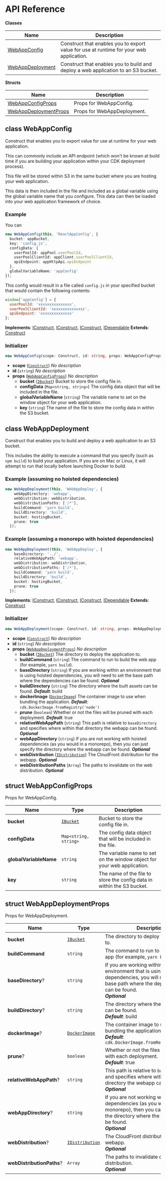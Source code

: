 # API Reference

**Classes**

Name|Description
----|-----------
[WebAppConfig](#cdk-webapp-config-webappconfig)|Construct that enables you to export value for use at runtime for your web application.
[WebAppDeployment](#cdk-webapp-config-webappdeployment)|Construct that enables you to build and deploy a web application to an S3 bucket.


**Structs**

Name|Description
----|-----------
[WebAppConfigProps](#cdk-webapp-config-webappconfigprops)|Props for WebAppConfig.
[WebAppDeploymentProps](#cdk-webapp-config-webappdeploymentprops)|Props for WebAppDeployment.



## class WebAppConfig  <a id="cdk-webapp-config-webappconfig"></a>

Construct that enables you to export value for use at runtime for your web application.

This can commonly include an API endpoint (which won't be
known at build time if you are building your application within your CDK
deployment process).

This file will be stored within S3 in the same bucket where you are hosting
your web application.

This data is then included in the file and included as a global variable
using the global variable name that you configure.  This data can then be
loaded into your web application framework of choice.

### Example

You can

```typescript
new WebAppConfig(this, 'ReactAppConfig', {
  bucket: appBucket,
  key: 'config.js',
  configData: {
    userPoolId: appPool.userPoolId,
    userPoolClientId: appClient.userPoolClientId,
    apiEndpoint: appHttpApi.apiEndpoint
  },
  globalVariableName: 'appConfig'
});
```

This config would result in a file called `config.js` in your specified bucket
that would contain the following contents:

```javascript
window['appConfig'] = {
  userPoolId: 'xxxxxxxxxxxxxxx',
  userPoolClientId: 'xxxxxxxxxxxxxxx',
  apiEndpoint: 'xxxxxxxxxxxxxx'
};
```

__Implements__: [IConstruct](#constructs-iconstruct), [IConstruct](#aws-cdk-core-iconstruct), [IConstruct](#constructs-iconstruct), [IDependable](#aws-cdk-core-idependable)
__Extends__: [Construct](#aws-cdk-core-construct)

### Initializer




```ts
new WebAppConfig(scope: Construct, id: string, props: WebAppConfigProps)
```

* **scope** (<code>[Construct](#aws-cdk-core-construct)</code>)  *No description*
* **id** (<code>string</code>)  *No description*
* **props** (<code>[WebAppConfigProps](#cdk-webapp-config-webappconfigprops)</code>)  *No description*
  * **bucket** (<code>[IBucket](#aws-cdk-aws-s3-ibucket)</code>)  Bucket to store the config file in. 
  * **configData** (<code>Map<string, string></code>)  The config data object that will be included in the file. 
  * **globalVariableName** (<code>string</code>)  The variable name to set on the window object for your web application. 
  * **key** (<code>string</code>)  The name of the file to store the config data in within the S3 bucket. 




## class WebAppDeployment  <a id="cdk-webapp-config-webappdeployment"></a>

Construct that enables you to build and deploy a web application to an S3 bucket.

This includes the ability to execute a command that you
specify (such as `npm build`) to build your application. If you are on
Mac or Linux, it will attempt to run that locally before launching Docker
to build.

### Example (assuming no hoisted dependencies)

``` typescript
new WebAppDeployment(this, 'WebAppDeploy', {
    webAppDirectory: 'webapp',
    webDistribution: webDistribution,
    webDistributionPaths: ['/*'],
    buildCommand: 'yarn build',
    buildDirectory: 'build',
    bucket: hostingBucket,
    prune: true
  });
```

### Example (assuming a monorepo with hoisted dependencies)

``` typescript
new WebAppDeployment(this, 'WebAppDeploy', {
    baseDirectory: '../',
    relativeWebAppPath: 'webapp',
    webDistribution: webDistribution,
    webDistributionPaths: ['/*'],
    buildCommand: 'yarn build',
    buildDirectory: 'build',
    bucket: hostingBucket,
    prune: true
  });
```

__Implements__: [IConstruct](#constructs-iconstruct), [IConstruct](#aws-cdk-core-iconstruct), [IConstruct](#constructs-iconstruct), [IDependable](#aws-cdk-core-idependable)
__Extends__: [Construct](#aws-cdk-core-construct)

### Initializer




```ts
new WebAppDeployment(scope: Construct, id: string, props: WebAppDeploymentProps)
```

* **scope** (<code>[Construct](#aws-cdk-core-construct)</code>)  *No description*
* **id** (<code>string</code>)  *No description*
* **props** (<code>[WebAppDeploymentProps](#cdk-webapp-config-webappdeploymentprops)</code>)  *No description*
  * **bucket** (<code>[IBucket](#aws-cdk-aws-s3-ibucket)</code>)  The directory to deploy the application to. 
  * **buildCommand** (<code>string</code>)  The command to run to build the web app (for example, `yarn build`). 
  * **baseDirectory** (<code>string</code>)  If you are working within an environment that is using hoisted dependencies, you will need to set the base path where the dependencies can be found. __*Optional*__
  * **buildDirectory** (<code>string</code>)  The directory where the built assets can be found. __*Default*__: build
  * **dockerImage** (<code>[DockerImage](#aws-cdk-core-dockerimage)</code>)  The container image to use when bundling the application. __*Default*__: `cdk.DockerImage.fromRegistry('node')`
  * **prune** (<code>boolean</code>)  Whether or not the files will be pruned with each deployment. __*Default*__: true
  * **relativeWebAppPath** (<code>string</code>)  This path is relative to `baseDirectory` and specifies where within that directory the webapp can be found. __*Optional*__
  * **webAppDirectory** (<code>string</code>)  If you are not working with hoisted dependencies (as you would in a monorepo), then you can just specify the directory where the webapp can be found. __*Optional*__
  * **webDistribution** (<code>[IDistribution](#aws-cdk-aws-cloudfront-idistribution)</code>)  The CloudFront distribution for the webapp. __*Optional*__
  * **webDistributionPaths** (<code>Array<string></code>)  The paths to invalidate on the web distribution. __*Optional*__




## struct WebAppConfigProps  <a id="cdk-webapp-config-webappconfigprops"></a>


Props for WebAppConfig.



Name | Type | Description 
-----|------|-------------
**bucket** | <code>[IBucket](#aws-cdk-aws-s3-ibucket)</code> | Bucket to store the config file in.
**configData** | <code>Map<string, string></code> | The config data object that will be included in the file.
**globalVariableName** | <code>string</code> | The variable name to set on the window object for your web application.
**key** | <code>string</code> | The name of the file to store the config data in within the S3 bucket.



## struct WebAppDeploymentProps  <a id="cdk-webapp-config-webappdeploymentprops"></a>


Props for WebAppDeployment.



Name | Type | Description 
-----|------|-------------
**bucket** | <code>[IBucket](#aws-cdk-aws-s3-ibucket)</code> | The directory to deploy the application to.
**buildCommand** | <code>string</code> | The command to run to build the web app (for example, `yarn build`).
**baseDirectory**? | <code>string</code> | If you are working within an environment that is using hoisted dependencies, you will need to set the base path where the dependencies can be found.<br/>__*Optional*__
**buildDirectory**? | <code>string</code> | The directory where the built assets can be found.<br/>__*Default*__: build
**dockerImage**? | <code>[DockerImage](#aws-cdk-core-dockerimage)</code> | The container image to use when bundling the application.<br/>__*Default*__: `cdk.DockerImage.fromRegistry('node')`
**prune**? | <code>boolean</code> | Whether or not the files will be pruned with each deployment.<br/>__*Default*__: true
**relativeWebAppPath**? | <code>string</code> | This path is relative to `baseDirectory` and specifies where within that directory the webapp can be found.<br/>__*Optional*__
**webAppDirectory**? | <code>string</code> | If you are not working with hoisted dependencies (as you would in a monorepo), then you can just specify the directory where the webapp can be found.<br/>__*Optional*__
**webDistribution**? | <code>[IDistribution](#aws-cdk-aws-cloudfront-idistribution)</code> | The CloudFront distribution for the webapp.<br/>__*Optional*__
**webDistributionPaths**? | <code>Array<string></code> | The paths to invalidate on the web distribution.<br/>__*Optional*__



